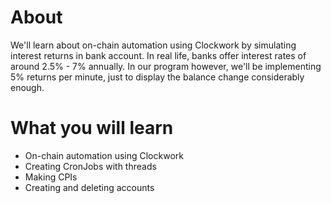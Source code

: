 # About

We'll learn about on-chain automation using Clockwork by simulating interest returns in bank account. In real life, banks offer interest rates of around 2.5% - 7% annually. In our program however, we'll be implementing 5% returns per minute, just to display the balance change considerably enough.

# What you will learn

- On-chain automation using Clockwork
- Creating CronJobs with threads
- Making CPIs
- Creating and deleting accounts
